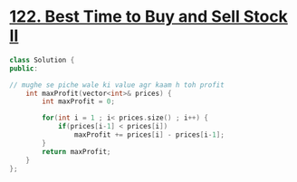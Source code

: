 # [122. Best Time to Buy and Sell Stock II](https://leetcode.com/problems/best-time-to-buy-and-sell-stock-ii/description/?envType=study-plan-v2&envId=top-interview-150)

```c++
class Solution {
public:

// mughe se piche wale ki value agr kaam h toh profit 
    int maxProfit(vector<int>& prices) {
        int maxProfit = 0;

        for(int i = 1 ; i< prices.size() ; i++) {
            if(prices[i-1] < prices[i])
                maxProfit += prices[i] - prices[i-1];
        }
        return maxProfit;
    }
};
```